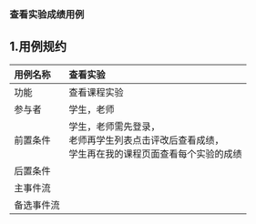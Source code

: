### 查看实验成绩用例
## 1.用例规约
|用例名称|查看实验|  
|:-|:-|  
|功能|查看课程实验|  
|参与者|学生，老师|  
|前置条件|学生，老师需先登录，<br>老师再学生列表点击评改后查看成绩，<br>学生再在我的课程页面查看每个实验的成绩|  
|后置条件||
|主事件流||  
|备选事件流||